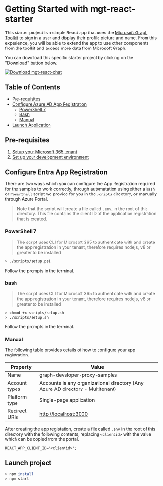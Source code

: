 # Getting Started with mgt-react-starter

This starter project is a simple React app that uses the [Microsoft Graph Toolkit](https://aka.ms/mgt) to sign in a user and display their profile picture and name. From this experience, you will be able to extend the app to use other components from the toolkit and access more data from Microsoft Graph.

You can download this specific starter project by clicking on the "Download" button below.

[![Download mgt-react-chat](https://img.shields.io/badge/Download-MGT%20React%20Starter-green.svg)](https://pnp.github.io/download-partial/?url=https://github.com/pnp/mgt-samples/tree/main/samples/starters/mgt-react-chat-starter)

## Table of Contents

- [Pre-requisites](#prereqs)
- [Configure Azure AD App Registration](#appreg)
  - [PowerShell 7](#pwsh)
  - [Bash](#bash)
  - [Manual](#manual)
- [Launch Application](#launch)

## Pre-requisites <a id="prereqs"></a>

1. [Setup your Microsoft 365 tenant](https://learn.microsoft.com/graph/toolkit/get-started/overview#set-up-your-microsoft-365-tenant)
1. [Set up your development environment](https://learn.microsoft.com/graph/toolkit/get-started/overview##set-up-your-development-environment)

## Configure Entra App Registration <a id="appreg"></a>

There are two ways which you can configure the App Registration required for the samples to work correctly, through automatation using either a `bash` or `PowerShell` script we provide for you in the `scripts` directory, or manually through Azure Portal.

> Note that the script will create a file called `.env`, in the root of this directory. This file contains the client ID of the application registration that is created.

### PowerShell 7 <a id="pwsh"></a>

> The script uses CLI for Microsoft 365 to authenticate with and create the app registration in your tenant, therefore requires nodejs, v8 or greater to be installed

```sh
> ./scripts/setup.ps1
```

Follow the prompts in the terminal.

### bash <a id="bash"></a>

> The script uses CLI for Microsoft 365 to authenticate with and create the app registration in your tenant, therefore requires nodejs, v8 or greater to be installed

```sh
> chmod +x scripts/setup.sh
> ./scripts/setup.sh
```

Follow the prompts in the terminal.

### Manual <a id="manual"></a>

The following table provides details of how to configure your app registration.

| Property | Value |
| ---- | ---- |
| Name | graph-developer-proxy-samples |
| Account types | Accounts in any organizational directory (Any Azure AD directory - Multitenant) |
| Platform type | Single-page application |
| Redirect URIs | <http://localhost:3000> |

After creating the app registation, create a file called `.env` in the root of this directory with the following contents, replacing `<clientid>` with the value which can be copied from the portal.

```
REACT_APP_CLIENT_ID='<clientid>';
```

## Launch project <a id="launch"></a>

```sh
> npm install
> npm start
```
